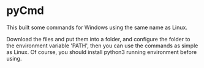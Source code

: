 pyCmd
===============

This built some commands for Windows using the same name as Linux.

Download the files and put them into a folder, and configure the folder to the environment variable 'PATH', then you can use the commands as simple as Linux. Of course, you should install python3 running environment before using.
